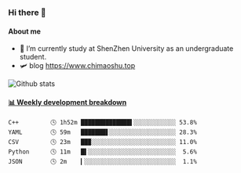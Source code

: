 ### Hi there 👋

#### About me

- 🏫 I’m currently study at ShenZhen University as an undergraduate student.
- 🛩️ blog  https://www.chimaoshu.top

![Github stats](https://github-readme-stats.vercel.app/api?username=chimaoshu&show_icons=true&theme=cobalt)

<!-- waka-box start -->
#### <a href="https://gist.github.com/e235103f6d3ace58395a9ff863c34467" target="_blank">📊 Weekly development breakdown</a>
```text
C++         🕓 1h52m ██████████████▌░░░░░░░░░░░░ 53.8%
YAML        🕓 59m   ███████▋░░░░░░░░░░░░░░░░░░░ 28.3%
CSV         🕓 23m   ██▉░░░░░░░░░░░░░░░░░░░░░░░░ 11.0%
Python      🕓 11m   █▌░░░░░░░░░░░░░░░░░░░░░░░░░  5.6%
JSON        🕓 2m    ▎░░░░░░░░░░░░░░░░░░░░░░░░░░  1.1%
```
<!-- Powered by https://github.com/YouEclipse/waka-box-go . -->
<!-- waka-box end -->


